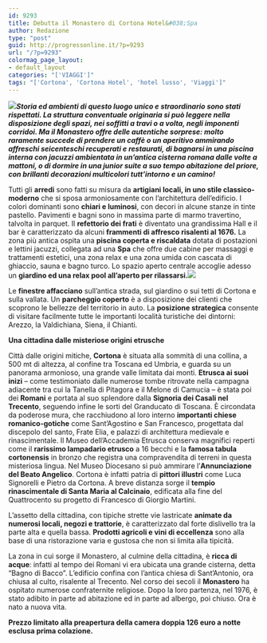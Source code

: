 ```yaml
---
id: 9293
title: Debutta il Monastero di Cortona Hotel&#038;Spa
author: Redazione
type: "post"
guid: http://progressonline.it/?p=9293
url: "/?p=9293"
colormag_page_layout:
- default_layout
categories: "['VIAGGI']"
tags: "['Cortona', 'Cortona Hotel', 'hotel lusso', 'Viaggi']"
---
```


***![](https://progressonline.it/wp-content/uploads/2018/07/ESTERNO-Panoramica-web-300x110.jpg)Storia ed ambienti di questo luogo unico e straordinario sono stati rispettati. La struttura conventuale originaria si può leggere nella disposizione degli spazi, nei soffitti a travi o a volta, negli imponenti corridoi. Ma il Monastero offre delle autentiche sorprese: molto raramente succede di prendere un caffè o un aperitivo ammirando affreschi seicenteschi recuperati e restaurati, di bagnarsi in una piscina interna con jacuzzi ambientata in un’antica cisterna romana dalle volte a mattoni, o di dormire in una junior suite a suo tempo abitazione del priore, con brillanti decorazioni multicolori tutt’intorno e un camino!***

Tutti gli **arredi** sono fatti su misura da **artigiani locali, in uno stile classico-moderno** che si sposa armoniosamente con l’architettura dell’edificio. I colori dominanti sono **chiari e luminosi**, con decori in alcune stanze in tinte pastello. Pavimenti e bagni sono in massima parte di marmo travertino, talvolta in parquet. Il **refettorio dei frati** è diventato una grandissima Hall e il bar è caratterizzato da alcuni **frammenti di affresco risalenti al 1676.** La zona più antica ospita una **piscina coperta e riscaldata** dotata di postazioni e lettini jacuzzi, collegata ad una **Spa** che offre due cabine per massaggi e trattamenti estetici, una zona relax e una zona umida con cascata di ghiaccio, sauna e bagno turco. Lo spazio aperto centrale accoglie adesso un **giardino ed una relax pool all’aperto per rilassarsi.![](https://progressonline.it/wp-content/uploads/2018/07/135829815-300x200.jpg)**

Le **finestre affacciano** sull’antica strada, sul giardino o sui tetti di Cortona e sulla vallata. Un **parcheggio coperto** è a disposizione dei clienti che scoprono le bellezze del territorio in auto. La **posizione strategica** consente di visitare facilmente tutte le importanti località turistiche dei dintorni: Arezzo, la Valdichiana, Siena, il Chianti.

**Una cittadina dalle misteriose origini etrusche**

Città dalle origini mitiche, **Cortona** è situata alla sommità di una collina, a 500 mt di altezza, al confine tra Toscana ed Umbria, e guarda su un panorama armonioso, una grande valle limitata dai monti. **Etrusca ai suoi inizi** – come testimoniato dalle numerose tombe ritrovate nella campagna adiacente tra cui la Tanella di Pitagora e il Melone di Camucia – è stata poi dei **Romani** e portata al suo splendore dalla **Signoria dei Casali nel Trecento**, seguendo infine le sorti del Granducato di Toscana. È circondata da poderose mura, che racchiudono al loro interno **importanti chiese romanico-gotiche** come Sant’Agostino e San Francesco, progettata dal discepolo del santo, Frate Elia, e palazzi di architettura medievale e rinascimentale. Il Museo dell’Accademia Etrusca conserva magnifici reperti come il **rarissimo lampadario etrusco** a 16 becchi e la **famosa tabula cortonensis** in bronzo che registra una compravendita di terreni in questa misteriosa lingua. Nel Museo Diocesano si può ammirare l’**Annunciazione del Beato Angelico**. Cortona è infatti patria di **pittori illustri** come Luca Signorelli e Pietro da Cortona. A breve distanza sorge il **tempio rinascimentale di Santa Maria al Calcinaio**, edificata alla fine del Quattrocento su progetto di Francesco di Giorgio Martini.

L’assetto della cittadina, con tipiche strette vie lastricate **animate da numerosi locali, negozi e trattorie**, è caratterizzato dal forte dislivello tra la parte alta e quella bassa. **Prodotti agricoli e vini di eccellenza** sono alla base di una ristorazione varia e gustosa che non si limita alla tipicità.

La zona in cui sorge il Monastero, al culmine della cittadina, è **ricca di acque**: infatti al tempo dei Romani vi era ubicata una grande cisterna, detta “Bagno di Bacco”. L’edificio confina con l’antica chiesa di Sant’Antonio, ora chiusa al culto, risalente al Trecento. Nel corso dei secoli il **Monastero** ha ospitato numerose confraternite religiose. Dopo la loro partenza, nel 1976, è stato adibito in parte ad abitazione ed in parte ad albergo, poi chiuso. Ora è nato a nuova vita.

**Prezzo limitato alla preapertura della camera doppia 126 euro a notte esclusa prima colazione.**
